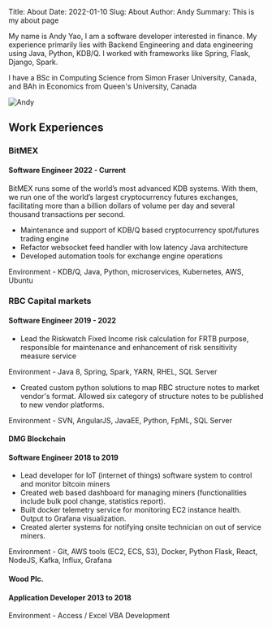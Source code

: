 Title: About
Date: 2022-01-10
Slug: About
Author: Andy
Summary: This is my about page

My name is Andy Yao, I am a software developer interested in finance. My experience primarily lies with Backend Engineering and data engineering using Java, Python, KDB/Q. I worked with frameworks like Spring, Flask, Django, Spark.

I have a BSc in Computing Science from Simon Fraser University, Canada, and BAh in Economics from Queen's University, Canada

![Andy]({filename}/images/andy.jpg)
## Work Experiences
### BitMEX
#### Software Engineer 2022 - Current
BitMEX runs some of the world’s most advanced KDB systems. With them, we run one of the world’s largest cryptocurrency futures exchanges, facilitating more than a billion dollars of volume per day and several thousand transactions per second.

* Maintenance and support of KDB/Q based cryptocurrency spot/futures trading engine
* Refactor websocket feed handler with low latency Java architecture
* Developed automation tools for exchange engine operations

Environment - KDB/Q, Java, Python, microservices, Kubernetes, AWS, Ubuntu

### RBC Capital markets
#### Software Engineer 2019 - 2022
* Lead the Riskwatch Fixed Income risk calculation for FRTB purpose, responsible for maintenance and enhancement of risk sensitivity measure service

Environment - Java 8, Spring, Spark, YARN, RHEL, SQL Server

* Created custom python solutions to map RBC structure notes to market vendor's format. Allowed six category of structure notes to be published to new vendor platforms.

Environment - SVN, AngularJS, JavaEE, Python, FpML, SQL Server
#### DMG Blockchain
#### Software Engineer 2018 to 2019
* Lead developer for IoT (internet of things) software system to control and monitor bitcoin miners
* Created web based dashboard for managing miners (functionalities include bulk pool change, statistics report).
* Built docker telemetry service for monitoring EC2 instance health. Output to Grafana visualization.
* Created alerter systems for notifying onsite technician on out of service miners.

Environment - Git, AWS tools (EC2, ECS, S3), Docker, Python Flask, React, NodeJS, Kafka, Influx, Grafana

#### Wood Plc.
#### Application Developer 2013 to 2018
Environment - Access / Excel VBA Development
